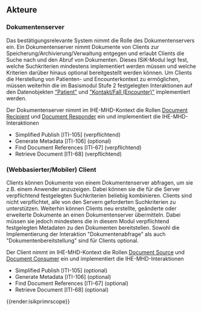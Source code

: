 ## Akteure
### Dokumentenserver
Das bestätigungsrelevante System nimmt die Rolle des Dokumentenservers ein. Ein Dokumentenserver nimmt Dokumente von Clients zur Speicherung/Archivierung/Verwaltung entgegen und erlaubt Clients die Suche nach und den Abruf von Dokumenten.
Dieses ISiK-Modul legt fest, welche Suchkriterien mindestens implementiert werden müssen und welche Kriterien darüber hinaus optional bereitgestellt werden können.
Um Clients die Herstellung von Patienten- und Encounterkontext zu ermöglichen, müssen weiterhin die im Basismodul Stufe 2 festgelegten Interaktionen auf den Datenobjekten ["Patient"](https://simplifier.net/guide/implementierungsleitfadenisik-basismodul/ImplementationGuide-markdown-Datenobjekte-Datenobjekte-Patient?version=current#ImplementationGuide-markdown-Patient-Patient-Interaktionen) und ["Kontakt/Fall (Encounter)"](https://simplifier.net/guide/implementierungsleitfadenisik-basismodul/ImplementationGuide-markdown-Datenobjekte-Datenobjekte-Patient?version=current#ImplementationGuide-markdown-Patient-Patient-Interaktionen) implementiert werden.

Der Dokumentenserver nimmt im IHE-MHD-Kontext die Rollen [Document Recipient](https://profiles.ihe.net/ITI/MHD/1331_actors_and_transactions.html#133113-document-recipient) und [Document Responder](https://profiles.ihe.net/ITI/MHD/1331_actors_and_transactions.html#133114-document-responder) ein und implementiert die IHE-MHD-Interaktionen
* Simplified Publish [ITI-105] (verpflichtend)
* Generate Metadata [ITI-106] (optional)
* Find Document References [ITI-67] (verpflichtend)
* Retrieve Document [ITI-68] (verpflichtend)

### (Webbasierter/Mobiler) Client
Clients können Dokumente von einem Dokumentenserver abfragen, um sie z.B. einem Anwender anzuzeigen. Dabei können sie die für die Server verpflichtend festgelegten Suchkriterien beliebig kombinieren.
Clients sind nicht verpflichtet, alle von den Servern geforderten Suchkriterien zu unterstützen.
Weiterhin können Clients neu erstellte, geänderte oder erweiterte Dokumente an einen Dokumentenserver übermitteln. Dabei müssen sie jedoch mindestens die in diesem Modul verpflichtend festgelegten Metadaten zu den Dokumenten bereitstellen.
Sowohl die Implementierung der Interaktion "Dokumentenabfrage" als auch "Dokumentenbereitstellung" sind für Clients optional.

Der Client nimmt im IHE-MHD-Kontext die Rollen [Document Source](https://profiles.ihe.net/ITI/MHD/1331_actors_and_transactions.html#133111-document-source) und [Document  Consumer](https://profiles.ihe.net/ITI/MHD/1331_actors_and_transactions.html#133112-document-consumer) ein und implementiert die IHE-MHD-Interaktionen
* Simplified Publish [ITI-105] (optional)
* Generate Metadata [ITI-106] (optional)
* Find Document References [ITI-67] (optional)
* Retrieve Document [ITI-68] (optional)

{{render:isikprimrscope}} 

